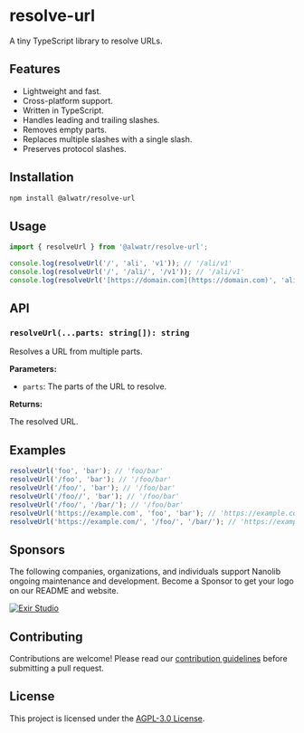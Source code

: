 # resolve-url

A tiny TypeScript library to resolve URLs.

## Features

- Lightweight and fast.
- Cross-platform support.
- Written in TypeScript.
- Handles leading and trailing slashes.
- Removes empty parts.
- Replaces multiple slashes with a single slash.
- Preserves protocol slashes.

## Installation

```bash
npm install @alwatr/resolve-url
```

## Usage

```ts
import { resolveUrl } from '@alwatr/resolve-url';

console.log(resolveUrl('/', 'ali', 'v1')); // '/ali/v1'
console.log(resolveUrl('/', '/ali/', '/v1')); // '/ali/v1'
console.log(resolveUrl('[https://domain.com](https://domain.com)', 'ali', 'v1')); // https://domain.com/ali/v1
```

## API

### `resolveUrl(...parts: string[]): string`

Resolves a URL from multiple parts.

**Parameters:**

- `parts`: The parts of the URL to resolve.

**Returns:**

The resolved URL.

## Examples

```ts
resolveUrl('foo', 'bar'); // 'foo/bar'
resolveUrl('/foo', 'bar'); // '/foo/bar'
resolveUrl('/foo/', 'bar'); // '/foo/bar'
resolveUrl('/foo//', 'bar'); // '/foo/bar'
resolveUrl('/foo/', '/bar/'); // '/foo/bar'
resolveUrl('https://example.com', 'foo', 'bar'); // 'https://example.com/foo/bar'
resolveUrl('https://example.com/', '/foo/', '/bar/'); // 'https://example.com/foo/bar'
```

## Sponsors

The following companies, organizations, and individuals support Nanolib ongoing maintenance and development. Become a Sponsor to get your logo on our README and website.

[![Exir Studio](https://avatars.githubusercontent.com/u/181194967?s=200&v=4)](https://exirstudio.com)

## Contributing

Contributions are welcome\! Please read our [contribution guidelines](https://github.com/Alwatr/.github/blob/next/CONTRIBUTING.md) before submitting a pull request.

## License

This project is licensed under the [AGPL-3.0 License](LICENSE).
